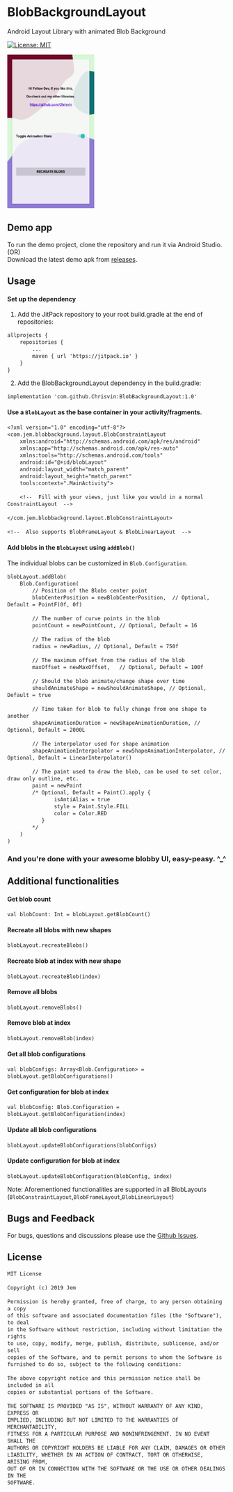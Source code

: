# BlobBackgroundLayout
Android Layout Library with animated Blob Background

[![License: MIT](https://img.shields.io/badge/License-MIT-silver.svg)](https://opensource.org/licenses/MIT)

<img src="./screenrecording/demo_app.gif" width="200" />

## Demo app
To run the demo project, clone the repository and run it via Android Studio.
</br>(OR)
</br>Download the latest demo apk from [releases](https://github.com/Chrisvin/LiquidSwipe/releases).

## Usage
#### Set up the dependency
1. Add the JitPack repository to your root build.gradle at the end of repositories:
```
allprojects {
	repositories {
		...
		maven { url 'https://jitpack.io' }
	}
}
```
2. Add the BlobBackgroundLayout dependency in the build.gradle:
```
implementation 'com.github.Chrisvin:BlobBackgroundLayout:1.0'
```

#### Use a `BlobLayout` as the base container in your activity/fragments.
```
<?xml version="1.0" encoding="utf-8"?>
<com.jem.blobbackground.layout.BlobConstraintLayout
    xmlns:android="http://schemas.android.com/apk/res/android"
    xmlns:app="http://schemas.android.com/apk/res-auto"
    xmlns:tools="http://schemas.android.com/tools"
    android:id="@+id/blobLayout"
    android:layout_width="match_parent"
    android:layout_height="match_parent"
    tools:context=".MainActivity">

    <!--  Fill with your views, just like you would in a normal ConstraintLayout  -->
    
</com.jem.blobbackground.layout.BlobConstraintLayout>

<!--  Also supports BlobFrameLayout & BlobLinearLayout  -->
```

#### Add blobs in the `BlobLayout` using `addBlob()`
The individual blobs can be customized in `Blob.Configuration`.
```
blobLayout.addBlob(
    Blob.Configuration(
        // Position of the Blobs center point
        blobCenterPosition = newBlobCenterPosition,  // Optional, Default = PointF(0f, 0f)
        
        // The number of curve points in the blob
        pointCount = newPointCount, // Optional, Default = 16
        
        // The radius of the blob
        radius = newRadius, // Optional, Default = 750f
        
        // The maximum offset from the radius of the blob
        maxOffset = newMaxOffset,   // Optional, Default = 100f
        
        // Should the blob animate/change shape over time
        shouldAnimateShape = newShouldAnimateShape, // Optional, Default = true
        
        // Time taken for blob to fully change from one shape to another
        shapeAnimationDuration = newShapeAnimationDuration, // Optional, Default = 2000L
        
        // The interpolator used for shape animation
        shapeAnimationInterpolator = newShapeAnimationInterpolator, // Optional, Default = LinearInterpolator()
        
        // The paint used to draw the blob, can be used to set color, draw only outline, etc.
        paint = newPaint   
        /* Optional, Default = Paint().apply {
               isAntiAlias = true
               style = Paint.Style.FILL
               color = Color.RED
           }
        */
    )
)
```

### And you're done with your awesome blobby UI, easy-peasy. ^_^

## Additional functionalities
#### Get blob count
```
val blobCount: Int = blobLayout.getBlobCount()
```
#### Recreate all blobs with new shapes
```
blobLayout.recreateBlobs()
```
#### Recreate blob at index with new shape
```
blobLayout.recreateBlob(index)
```
#### Remove all blobs
```
blobLayout.removeBlobs()
```
#### Remove blob at index
```
blobLayout.removeBlob(index)
```
#### Get all blob configurations
```
val blobConfigs: Array<Blob.Configuration> = blobLayout.getBlobConfigurations()
```
#### Get configuration for blob at index
```
val blobConfig: Blob.Configuration = blobLayout.getBlobConfiguration(index)
```
#### Update all blob configurations
```
blobLayout.updateBlobConfigurations(blobConfigs)
```
#### Update configuration for blob at index
```
blobLayout.updateBlobConfiguration(blobConfig, index)
```

Note: Aforementioned functionalities are supported in all BlobLayouts (`BlobConstraintLayout`,`BlobFrameLayout`,`BlobLinearLayout`)

## Bugs and Feedback
For bugs, questions and discussions please use the [Github Issues](https://github.com/Chrisvin/BlobBackgroundLayout/issues).

## License
```
MIT License

Copyright (c) 2019 Jem

Permission is hereby granted, free of charge, to any person obtaining a copy
of this software and associated documentation files (the "Software"), to deal
in the Software without restriction, including without limitation the rights
to use, copy, modify, merge, publish, distribute, sublicense, and/or sell
copies of the Software, and to permit persons to whom the Software is
furnished to do so, subject to the following conditions:

The above copyright notice and this permission notice shall be included in all
copies or substantial portions of the Software.

THE SOFTWARE IS PROVIDED "AS IS", WITHOUT WARRANTY OF ANY KIND, EXPRESS OR
IMPLIED, INCLUDING BUT NOT LIMITED TO THE WARRANTIES OF MERCHANTABILITY,
FITNESS FOR A PARTICULAR PURPOSE AND NONINFRINGEMENT. IN NO EVENT SHALL THE
AUTHORS OR COPYRIGHT HOLDERS BE LIABLE FOR ANY CLAIM, DAMAGES OR OTHER
LIABILITY, WHETHER IN AN ACTION OF CONTRACT, TORT OR OTHERWISE, ARISING FROM,
OUT OF OR IN CONNECTION WITH THE SOFTWARE OR THE USE OR OTHER DEALINGS IN THE
SOFTWARE.
```
